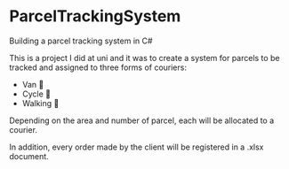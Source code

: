 # ParcelTrackingSystem
Building a parcel tracking system in C#


This is a project I did at uni and it was to create a system for parcels to be tracked and assigned to three forms of couriers:
- Van 🚚
- Cycle 🚴 
- Walking 🚶 

Depending on the area and number of parcel, each will be allocated to a courier.

In addition, every order made by the client will be registered in a .xlsx document.
